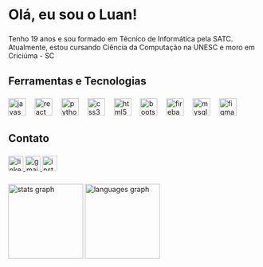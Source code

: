 <h1 align="left">Olá, eu sou o Luan!</h1>

###

<p align="left">Tenho 19 anos e sou formado em Técnico de Informática pela SATC. Atualmente, estou cursando Ciência da Computação na UNESC e moro em Criciúma - SC</p>

###

<h2 align="left">Ferramentas e Tecnologias</h2>

###

<div align="left">
  <img src="https://cdn.jsdelivr.net/gh/devicons/devicon/icons/javascript/javascript-original.svg" height="35" alt="javascript logo"  />
  <img width="10" />
  <img src="https://cdn.jsdelivr.net/gh/devicons/devicon/icons/react/react-original.svg" height="35" alt="react logo"  />
  <img width="10" />
  <img src="https://cdn.jsdelivr.net/gh/devicons/devicon/icons/python/python-original.svg" height="35" alt="python logo"  />
  <img width="10" />
  <img src="https://cdn.jsdelivr.net/gh/devicons/devicon/icons/css3/css3-original.svg" height="35" alt="css3 logo"  />
  <img width="10" />
  <img src="https://cdn.jsdelivr.net/gh/devicons/devicon/icons/html5/html5-original.svg" height="35" alt="html5 logo"  />
  <img width="10" />
  <img src="https://cdn.jsdelivr.net/gh/devicons/devicon/icons/bootstrap/bootstrap-original.svg" height="35" alt="bootstrap logo"  />
  <img width="10" />
  <img src="https://cdn.jsdelivr.net/gh/devicons/devicon/icons/firebase/firebase-plain.svg" height="35" alt="firebase logo"  />
  <img width="10" />
  <img src="https://cdn.jsdelivr.net/gh/devicons/devicon/icons/mysql/mysql-original.svg" height="35" alt="mysql logo"  />
  <img width="10" />
  <img src="https://cdn.jsdelivr.net/gh/devicons/devicon/icons/figma/figma-original.svg" height="35" alt="figma logo"  />
</div>

###

<h2 align="left">Contato</h2>

###

<div align="left">
  <a href="https://www.linkedin.com/in/luan-daufenbach-de-oliveira-952b5a332/" target="_blank">
    <img src="https://img.shields.io/static/v1?message=LinkedIn&logo=linkedin&label=&color=0077B5&logoColor=white&labelColor=&style=for-the-badge" height="30" alt="linkedin logo" />
  </a>
  <a href="mailto:luan.daufenbach@gmail.com">
    <img src="https://img.shields.io/static/v1?message=Gmail&logo=gmail&label=&color=D14836&logoColor=white&labelColor=&style=for-the-badge" height="30" alt="gmail logo" />
  </a>
  <a href="https://www.instagram.com/luandaufenbach/" target="_blank">
    <img src="https://img.shields.io/static/v1?message=Instagram&logo=instagram&label=&color=E4405F&logoColor=white&labelColor=&style=for-the-badge" height="30" alt="instagram logo" />
  </a>
</div>


###

<div align="left">
  <img src="https://github-readme-stats.vercel.app/api?username=luandaufenbach&hide_title=false&hide_rank=false&show_icons=true&include_all_commits=true&count_private=true&disable_animations=false&theme=dracula&locale=en&hide_border=false&order=1" height="150" alt="stats graph"  />
  <img src="https://github-readme-stats.vercel.app/api/top-langs?username=luandaufenbach&locale=en&hide_title=false&layout=compact&card_width=320&langs_count=4&theme=react&hide_border=false&order=2" height="150" alt="languages graph"  />
</div>

###

